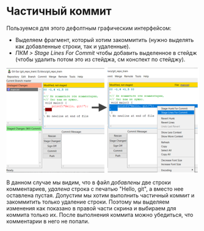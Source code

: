 # Частичный коммит

Пользуемся для этого дефолтным графическим интерфейсом:

* Выделяем фрагмент, который хотим закоммитить (нужно выделять как добавленные строки, так и удаленные).
* *ПКМ > Stage Lines For Commit* чтобы добавить выделенное в стейдж (чтобы удалить потом это из стейджа, см конспект по стейджу).

<img src="img/partial-commit-lines.png" alt="partial-commit-lines"  />

В данном случае мы видим, что в файл *добавлены* две строки комментариев, *удалена* строка с печатью "Hello, git", а вместо нее оставлена пустая. Допустим мы хотим выполнить частичный коммит и закоммитить только удаление строки. Поэтому мы выделяем изменения как показано в правой части скрина и выбираем для коммита только их. После выполнения коммита можно убедиться, что комментарии в него не попали.

